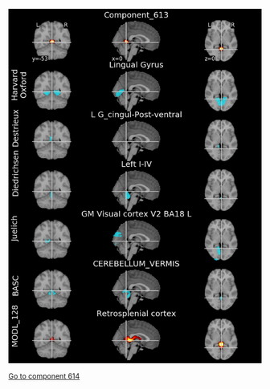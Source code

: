 


![613](preliminary/613.jpg "Component 613")

[Go to component 614](https://parietal-inria.github.io/MODL_atlas/1024/614 "Component 614")